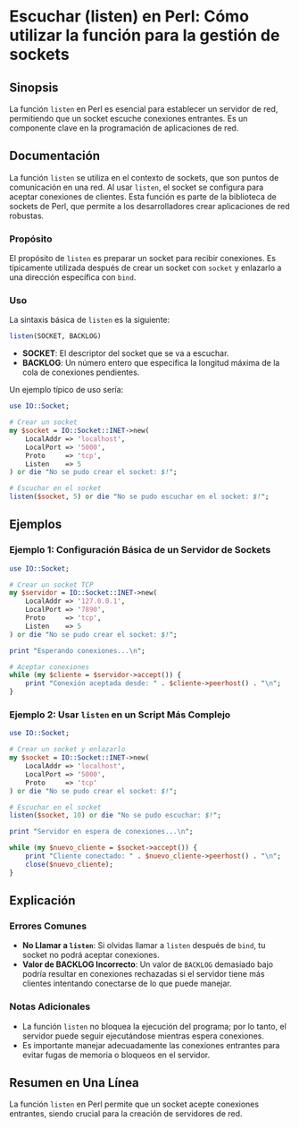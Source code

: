 <!--
Meta Description: # Escuchar (listen) en Perl: Cómo utilizar la función para la gestión de sockets ## Sinopsis La función `listen` en Perl es esencial para establecer u...
Meta Keywords: socket, listen, conexiones, perl, servidor
-->

# Escuchar (listen) en Perl: Cómo utilizar la función para la gestión de sockets

## Sinopsis
La función `listen` en Perl es esencial para establecer un servidor de red, permitiendo que un socket escuche conexiones entrantes. Es un componente clave en la programación de aplicaciones de red.

## Documentación
La función `listen` se utiliza en el contexto de sockets, que son puntos de comunicación en una red. Al usar `listen`, el socket se configura para aceptar conexiones de clientes. Esta función es parte de la biblioteca de sockets de Perl, que permite a los desarrolladores crear aplicaciones de red robustas.

### Propósito
El propósito de `listen` es preparar un socket para recibir conexiones. Es típicamente utilizada después de crear un socket con `socket` y enlazarlo a una dirección específica con `bind`.

### Uso
La sintaxis básica de `listen` es la siguiente:

```perl
listen(SOCKET, BACKLOG)
```

- **SOCKET**: El descriptor del socket que se va a escuchar.
- **BACKLOG**: Un número entero que especifica la longitud máxima de la cola de conexiones pendientes. 

Un ejemplo típico de uso sería:

```perl
use IO::Socket;

# Crear un socket
my $socket = IO::Socket::INET->new(
    LocalAddr => 'localhost',
    LocalPort => '5000',
    Proto     => 'tcp',
    Listen    => 5
) or die "No se pudo crear el socket: $!";

# Escuchar en el socket
listen($socket, 5) or die "No se pudo escuchar en el socket: $!";
```

## Ejemplos
### Ejemplo 1: Configuración Básica de un Servidor de Sockets

```perl
use IO::Socket;

# Crear un socket TCP
my $servidor = IO::Socket::INET->new(
    LocalAddr => '127.0.0.1',
    LocalPort => '7890',
    Proto     => 'tcp',
    Listen    => 5
) or die "No se pudo crear el socket: $!";

print "Esperando conexiones...\n";

# Aceptar conexiones
while (my $cliente = $servidor->accept()) {
    print "Conexión aceptada desde: " . $cliente->peerhost() . "\n";
}
```

### Ejemplo 2: Usar `listen` en un Script Más Complejo

```perl
use IO::Socket;

# Crear un socket y enlazarlo
my $socket = IO::Socket::INET->new(
    LocalAddr => 'localhost',
    LocalPort => '5000',
    Proto     => 'tcp'
) or die "No se pudo crear el socket: $!";

# Escuchar en el socket
listen($socket, 10) or die "No se pudo escuchar: $!";

print "Servidor en espera de conexiones...\n";

while (my $nuevo_cliente = $socket->accept()) {
    print "Cliente conectado: " . $nuevo_cliente->peerhost() . "\n";
    close($nuevo_cliente);
}
```

## Explicación
### Errores Comunes
- **No Llamar a `listen`**: Si olvidas llamar a `listen` después de `bind`, tu socket no podrá aceptar conexiones.
- **Valor de BACKLOG Incorrecto**: Un valor de `BACKLOG` demasiado bajo podría resultar en conexiones rechazadas si el servidor tiene más clientes intentando conectarse de lo que puede manejar.

### Notas Adicionales
- La función `listen` no bloquea la ejecución del programa; por lo tanto, el servidor puede seguir ejecutándose mientras espera conexiones.
- Es importante manejar adecuadamente las conexiones entrantes para evitar fugas de memoria o bloqueos en el servidor.

## Resumen en Una Línea
La función `listen` en Perl permite que un socket acepte conexiones entrantes, siendo crucial para la creación de servidores de red.
